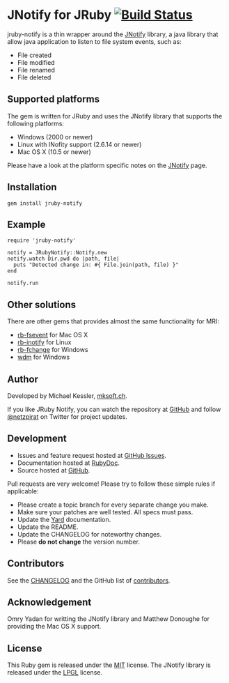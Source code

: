 # JNotify for JRuby [![Build Status](https://travis-ci.org/netzpirat/jruby-notify.png)](https://travis-ci.org/netzpirat/jruby-notify)

jruby-notify is a thin wrapper around the [JNotify](http://jnotify.sourceforge.net/) library, a java library that allow
java application to listen to file system events, such as:

* File created
* File modified
* File renamed
* File deleted

## Supported platforms

The gem is written for JRuby and uses the JNotify library that supports the following platforms:

* Windows (2000 or newer)
* Linux with INofity support (2.6.14 or newer)
* Mac OS X (10.5 or newer)

Please have a look at the platform specific notes on the [JNotify](http://jnotify.sourceforge.net/) page.

## Installation

    gem install jruby-notify

## Example

    require 'jruby-notify'

    notify = JRubyNotify::Notify.new
    notify.watch Dir.pwd do |path, file|
      puts "Detected change in: #{ File.join(path, file) }"
    end

    notify.run

## Other solutions

There are other gems that provides almost the same functionality for MRI:

* [rb-fsevent](https://github.com/thibaudgg/rb-fsevent) for Mac OS X
* [rb-inotify](https://github.com/nex3/rb-inotify) for Linux
* [rb-fchange](https://github.com/stereobooster/rb-fchange) for Windows
* [wdm](https://github.com/Maher4Ever/wdm) for Windows

## Author

Developed by Michael Kessler, [mksoft.ch](https://mksoft.ch).

If you like JRuby Notify, you can watch the repository at [GitHub](https://github.com/netzpirat/jruby-notify) and
follow [@netzpirat](https://twitter.com/#!/netzpirat) on Twitter for project updates.

## Development

* Issues and feature request hosted at [GitHub Issues](https://github.com/netzpirat/jruby-notify/issues).
* Documentation hosted at [RubyDoc](http://rubydoc.info/github/netzpirat/jruby-notify/master/frames).
* Source hosted at [GitHub](https://github.com/netzpirat/jruby-notify).

Pull requests are very welcome! Please try to follow these simple rules if applicable:

* Please create a topic branch for every separate change you make.
* Make sure your patches are well tested. All specs must pass.
* Update the [Yard](http://yardoc.org/) documentation.
* Update the README.
* Update the CHANGELOG for noteworthy changes.
* Please **do not change** the version number.

## Contributors

See the [CHANGELOG](https://github.com/netzpirat/jruby-notify/blob/master/CHANGELOG.md) and the GitHub list of
[contributors](https://github.com/netzpirat/jruby-notify/contributors).

## Acknowledgement

Omry Yadan for writting the JNotify library and Matthew Donoughe for providing the Mac OS X support.

## License

This Ruby gem is released under the [MIT](https://github.com/netzpirat/jruby-notify/blob/master/LICENSE) license.
The JNotify library is released under the [LPGL](https://github.com/netzpirat/jruby-notify/blob/master/lib/jnotify/LPGL) license.
